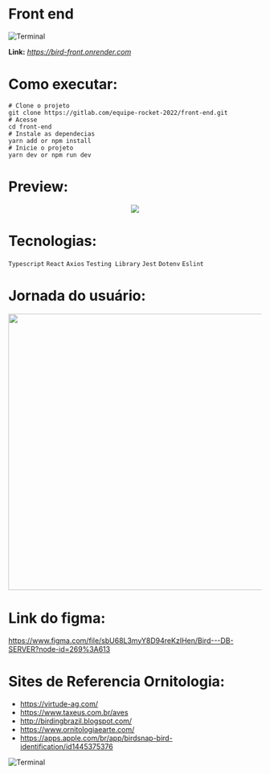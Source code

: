 # Front end
![Terminal](https://i.imgur.com/aDrUs3Y.png)

<b>Link:</b> *https://bird-front.onrender.com*

# Como executar:
```
# Clone o projeto
git clone https://gitlab.com/equipe-rocket-2022/front-end.git
# Acesse
cd front-end
# Instale as dependecias
yarn add or npm install
# Inicie o projeto
yarn dev or npm run dev
```

# Preview:
<div align="center">
  <img src="https://s4.gifyu.com/images/bird-preview.gif"  >
</div>


# Tecnologias:
`Typescript` `React` `Axios`  `Testing Library`
`Jest` `Dotenv` `Eslint`

# Jornada do usuário:
<div align="center">
  <img src="https://i.imgur.com/DOeoJnL.png"  width="950" height="550">
</div>

# Link do figma:
https://www.figma.com/file/sbU68L3myY8D94reKzIHen/Bird---DB-SERVER?node-id=269%3A613

# Sites de Referencia Ornitologia:

- https://virtude-ag.com/
- https://www.taxeus.com.br/aves
- http://birdingbrazil.blogspot.com/
- https://www.ornitologiaearte.com/
- https://apps.apple.com/br/app/birdsnap-bird-identification/id1445375376

![Terminal](https://i.imgur.com/ApLxD58.png)

